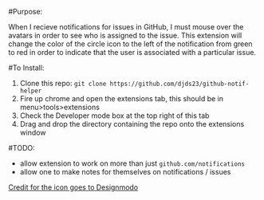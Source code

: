 #Purpose:

When I recieve notifications for issues in GitHub, I must mouse over the avatars in order to see who is assigned to the issue. This extension will change the color of the circle icon to the left of the notification from green to red in order to indicate that the user is associated with a particular issue. 

#To Install:

1. Clone this repo: `git clone https://github.com/djds23/github-notif-helper`
2. Fire up chrome and open the extensions tab, this should be in menu>tools>extensions
3. Check the Developer mode box at the top right of this tab
4. Drag and drop the directory containing the repo onto the extensions window

#TODO: 

* allow extension to work on more than just `github.com/notifications`
* allow one to make notes for themselves on notifications / issues


[Credit for the icon goes to Designmodo](https://www.iconfinder.com/icons/103184/check_checkmark_ok_yes_icon)
